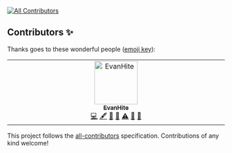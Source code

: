 
<!-- ALL-CONTRIBUTORS-BADGE:START - Do not remove or modify this section -->
[![All Contributors](https://img.shields.io/badge/all_contributors-1-orange.svg?style=flat-square)](#contributors-)
<!-- ALL-CONTRIBUTORS-BADGE:END -->

## Contributors ✨

Thanks goes to these wonderful people ([emoji key](https://allcontributors.org/docs/en/emoji-key)):

<!-- ALL-CONTRIBUTORS-LIST:START - Do not remove or modify this section -->
<!-- prettier-ignore-start -->
<!-- markdownlint-disable -->
<table>
  <tbody>
    <tr>
      <td align="center" valign="top" width="14.28%"><a href="https://github.com/EvanHite"><img src="https://avatars.githubusercontent.com/u/87779811?v=4?s=100" width="100px;" alt="EvanHite"/><br /><sub><b>EvanHite</b></sub></a><br /><a href="https://github.com/Enj-Automation/.github/commits?author=EvanHite" title="Code">💻</a> <a href="#content-EvanHite" title="Content">🖋</a> <a href="#ideas-EvanHite" title="Ideas, Planning, & Feedback">🤔</a> <a href="#design-EvanHite" title="Design">🎨</a> <a href="https://github.com/Enj-Automation/.github/commits?author=EvanHite" title="Tests">⚠️</a> <a href="#promotion-EvanHite" title="Promotion">📣</a> <a href="#projectManagement-EvanHite" title="Project Management">📆</a></td>
    </tr>
  </tbody>
</table>

<!-- markdownlint-restore -->
<!-- prettier-ignore-end -->

<!-- ALL-CONTRIBUTORS-LIST:END -->

This project follows the [all-contributors](https://github.com/all-contributors/all-contributors) specification. Contributions of any kind welcome!